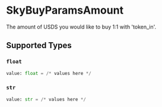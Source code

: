 # SkyBuyParamsAmount

The amount of USDS you would like to buy 1:1 with 'token_in'.


## Supported Types

### `float`

```python
value: float = /* values here */
```

### `str`

```python
value: str = /* values here */
```

